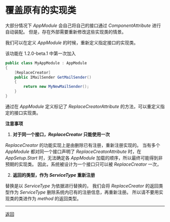 # 覆盖原有的实现类

大部分情况下 *AppModule* 会自己将自己的接口通过 *ComponentAttribute* 进行自动装配。
但是，存在外部需要重新修改这些实现类的情景。

我们可以在定义 *AppModule* 的时候，重新定义指定接口的实现类。

该功能在 1.2.0-beta.1 中第一次加入

```csharp
public class MyAppModule : AppModule
{
    [ReplaceCreator]
    public IMailSender GetMailSender()
    {
        return new MyNewMailSender();
    }
}
```

通过在 *AppModule* 定义标记了 *ReplaceCreatorAttribute* 的方法，可以重定义指定的接口实现类。

**注意事项**
1. **对于同一个接口，*ReplaceCreator* 只能使用一次**

*ReplaceCreator* 的功能实现上是由删除已有注册，重新注册实现的。
当有多个 *AppModule* 都对同一个接口声明了 *ReplaceCreatorAttribute* 时，在 *AppSetup.Start* 时，无法确定各 *AppModule* 加载的顺序，所以最终可能得到非预期的实现类。
因此，系统被设计为一个接口只可以被 *ReplaceCreator* 一次，

2. **返回的类型，作为 *ServiceType* 重新注册**

替换是以 *ServiceType* 为依据进行替换的，
我们会将 *ReplaceCreator* 的返回类型作为 *ServiceType* 删除系统内已有的注册信息，再重新注册。
所以请不要用实现类的类进作为 *method* 的返回类型。

---

[返回](../readme.md#s3-3-4)